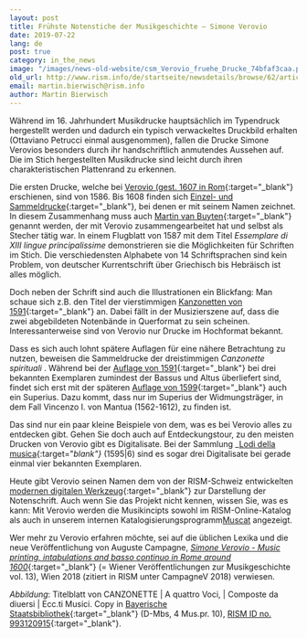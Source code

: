 ```yaml
---
layout: post
title: Frühste Notenstiche der Musikgeschichte – Simone Verovio
date: 2019-07-22
lang: de
post: true
category: in_the_news
image: "/images/news-old-website/csm_Verovio_fruehe_Drucke_74bfaf3caa.png"
old_url: http://www.rism.info/de/startseite/newsdetails/browse/62/article/64/music-historys-earliest-engraved-notes-simone-verovio.html
email: martin.bierwisch@rism.info
author: Martin Bierwisch
---
```


Während im 16. Jahrhundert Musikdrucke hauptsächlich im Typendruck hergestellt werden und dadurch ein typisch verwackeltes Druckbild erhalten (Ottaviano Petrucci einmal ausgenommen), fallen die Drucke Simone Verovios besonders durch ihr handschriftlich anmutendes Aussehen auf. Die im Stich hergestellten Musikdrucke sind leicht durch ihren charakteristischen Plattenrand zu erkennen.

Die ersten Drucke, welche bei [Verovio (gest. 1607 in Rom](https://opac.rism.info/search?id=pe30092268&Language=en){:target="_blank"} erschienen, sind von 1586. Bis 1608 finden sich [Einzel- und Sammeldrucke](https://opac.rism.info/search?View=rism&q=Verovio+simone){:target="_blank"}, bei denen er mit seinem Namen zeichnet. In diesem Zusammenhang muss auch [Martin van Buyten](https://opac.rism.info/search?View=rism&q=Buyten+Martin&Language=en){:target="_blank"} genannt werden, der mit Verovio zusammengearbeitet hat und selbst als Stecher tätig war. In einem Flugblatt von 1587 mit dem Titel _Essemplare di XIII lingue principalissime_ demonstrieren sie die Möglichkeiten für Schriften im Stich. Die verschiedensten Alphabete von 14 Schriftsprachen sind kein Problem, von deutscher Kurrentschrift über Griechisch bis Hebräisch ist alles möglich.

Doch neben der Schrift sind auch die Illustrationen ein Blickfang: Man schaue sich z.B. den Titel der vierstimmigen [Kanzonetten von 1591](https://opac.rism.info/search?id=993120915&View=rism&Language=en){:target="_blank"} an. Dabei fällt in der Musizierszene auf, dass die zwei abgebildeten Notenbände in Querformat zu sein scheinen. Interessanterweise sind von Verovio nur Drucke im Hochformat bekannt.

Dass es sich auch lohnt spätere Auflagen für eine nähere Betrachtung zu nutzen, beweisen die Sammeldrucke der dreistimmigen _Canzonette spirituali_ . Während bei der [Auflage von 1591](https://opac.rism.info/search?id=993120916){:target="_blank"} bei drei bekannten Exemplaren zumindest der Bassus und Altus überliefert sind, findet sich erst mit der späteren [Auflage von 1599](https://opac.rism.info/search?id=993121081){:target="_blank"} auch ein Superius. Dazu kommt, dass nur im Superius der Widmungsträger, in dem Fall Vincenzo I. von Mantua (1562-1612), zu finden ist.

Das sind nur ein paar kleine Beispiele von dem, was es bei Verovio alles zu entdecken gibt. Gehen Sie doch auch auf Entdeckungstour, zu den meisten Drucken von Verovio gibt es Digitalisate. Bei der Sammlung _[Lodi della musica](https://opac.rism.info/search?id=993122166&View=rism&Language=en){:target="_blank"}_ (1595|6) sind es sogar drei Digitalisate bei gerade einmal vier bekannten Exemplaren.

Heute gibt Verovio seinen Namen dem von der RISM-Schweiz entwickelten [modernen digitalen Werkzeug](http://www.verovio.org/index.xhtml){:target="_blank"} zur Darstellung der Notenschrift. Auch wenn Sie das Projekt nicht kennen, wissen Sie, was es kann: Mit Verovio werden die Musikincipts sowohl im RISM-Online-Katalog als auch in unserem internen Katalogisierungsprogramm[Muscat](/community/muscat.html) angezeigt.

Wer mehr zu Verovio erfahren möchte, sei auf die üblichen Lexika und die neue Veröffentlichung von Auguste Campagne, [_Simone Verovio - Music printing, intabulations and basso continuo in Rome around 1600_](http://www.boehlau-verlag.com/978-3-205-20506-7.html){:target="_blank"} (= Wiener Veröffentlichungen zur Musikgeschichte vol. 13), Wien 2018 (zitiert in RISM unter CampagneV 2018) verwiesen.

_Abbildung_: Titelblatt von CANZONETTE | A quattro Voci, | Composte da diuersi | Ecc.ti Musici. Copy in [Bayerische Staatsbibliothek](http://nbn-resolving.de/urn/resolver.pl?urn=urn:nbn:de:bvb:12-bsb00074058-8){:target="_blank"} (D-Mbs, 4 Mus.pr. 10), [RISM ID no. 993120915](https://opac.rism.info/search?id=993120915){:target="_blank"}.

